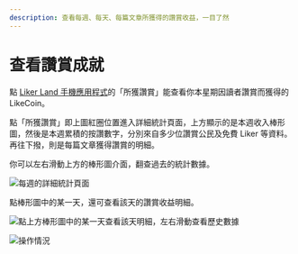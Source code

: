 ```yaml
---
description: 查看每週、每天、每篇文章所獲得的讚賞收益，一目了然
---
```


# 查看讚賞成就

點 [Liker Land 手機應用程式](../liker-land/download.md)的「所獲讚賞」能查看你本星期因讀者讚賞而獲得的 LikeCoin。



點「所獲讚賞」即上圖紅圈位置進入詳細統計頁面，上方顯示的是本週收入棒形圖，然後是本週累積的按讚數字，分別來自多少位讚賞公民及免費 Liker 等資料。再往下撥，則是每篇文章獲得讚賞的明細。

你可以左右滑動上方的棒形圖介面，翻查過去的統計數據。

![每週的詳細統計頁面](../../.gitbook/assets/IMG\_0669.PNG)

&#x20;點棒形圖中的某一天，還可查看該天的讚賞收益明細。

![點上方棒形圖中的某一天查看該天明細，左右滑動查看歷史數據](../../.gitbook/assets/IMG\_0670.PNG)

![操作情況](../../.gitbook/assets/check-rewarded.gif)
